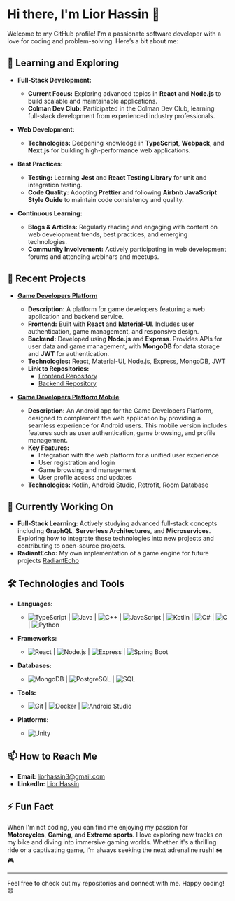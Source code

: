 # Hi there, I'm Lior Hassin 👋

Welcome to my GitHub profile! I'm a passionate software developer with a love for coding and problem-solving. Here’s a bit about me:

## 🌱 Learning and Exploring

- **Full-Stack Development:** 
  - **Current Focus:** Exploring advanced topics in **React** and **Node.js** to build scalable and maintainable applications.
  - **Colman Dev Club:** Participated in the Colman Dev Club, learning full-stack development from experienced industry professionals.
  
- **Web Development:** 
  - **Technologies:** Deepening knowledge in **TypeScript**, **Webpack**, and **Next.js** for building high-performance web applications.

- **Best Practices:** 
  - **Testing:** Learning **Jest** and **React Testing Library** for unit and integration testing.
  - **Code Quality:** Adopting **Prettier** and following **Airbnb JavaScript Style Guide** to maintain code consistency and quality.

- **Continuous Learning:**
  - **Blogs & Articles:** Regularly reading and engaging with content on web development trends, best practices, and emerging technologies.
  - **Community Involvement:** Actively participating in web development forums and attending webinars and meetups.

## 🚀 Recent Projects

- **[Game Developers Platform](https://github.com/Game-Developers-Platform)**
  - **Description:** A platform for game developers featuring a web application and backend service.
  - **Frontend:** Built with **React** and **Material-UI**. Includes user authentication, game management, and responsive design.
  - **Backend:** Developed using **Node.js** and **Express**. Provides APIs for user data and game management, with **MongoDB** for data storage and **JWT** for authentication.
  - **Technologies:** React, Material-UI, Node.js, Express, MongoDB, JWT
  - **Link to Repositories:**
    - [Frontend Repository](https://github.com/Game-Developers-Platform/Web-Game-Developers-Platform-Frontend)
    - [Backend Repository](https://github.com/Game-Developers-Platform/Web-Game-Developers-Platform-Backend)

- **[Game Developers Platform Mobile](https://github.com/liorhassin/GameDevelopersPlatform-Mobile)**
  - **Description:** An Android app for the Game Developers Platform, designed to complement the web application by providing a seamless experience for Android users. This mobile version includes features such as user authentication, game browsing, and profile management.
  - **Key Features:** 
    - Integration with the web platform for a unified user experience
    - User registration and login
    - Game browsing and management
    - User profile access and updates
  - **Technologies:** Kotlin, Android Studio, Retrofit, Room Database

## 🔭 Currently Working On

- **Full-Stack Learning:** Actively studying advanced full-stack concepts including **GraphQL**, **Serverless Architectures**, and **Microservices**. Exploring how to integrate these technologies into new projects and contributing to open-source projects.
- **RadiantEcho:** My own implementation of a game engine for future projects [RadiantEcho](https://github.com/liorhassin/RadiantEcho)

## 🛠️ Technologies and Tools

- **Languages:**
  - ![TypeScript](https://img.shields.io/badge/-TypeScript-3178C6?logo=typescript&logoColor=ffffff) | ![Java](https://img.shields.io/badge/-Java-007396?logo=java&logoColor=ffffff) | ![C++](https://img.shields.io/badge/-C++-00599C?logo=cplusplus&logoColor=ffffff) | ![JavaScript](https://img.shields.io/badge/-JavaScript-F7DF1E?logo=javascript&logoColor=000000) | ![Kotlin](https://img.shields.io/badge/-Kotlin-7F52FF?logo=kotlin&logoColor=ffffff) | ![C#](https://img.shields.io/badge/-C%23-239120?logo=csharp&logoColor=ffffff) | ![C](https://img.shields.io/badge/-C-A8B9CC?logo=c&logoColor=ffffff) | ![Python](https://img.shields.io/badge/-Python-3776AB?logo=python&logoColor=ffffff)

- **Frameworks:**
  - ![React](https://img.shields.io/badge/-React-61DAFB?logo=react&logoColor=000000) | ![Node.js](https://img.shields.io/badge/-Node.js-339933?logo=node.js&logoColor=ffffff) | ![Express](https://img.shields.io/badge/-Express-000000?logo=express&logoColor=ffffff) | ![Spring Boot](https://img.shields.io/badge/-Spring%20Boot-6DB33F?logo=spring&logoColor=ffffff)

- **Databases:**
  - ![MongoDB](https://img.shields.io/badge/-MongoDB-47A248?logo=mongodb&logoColor=ffffff) | ![PostgreSQL](https://img.shields.io/badge/-PostgreSQL-4169E1?logo=postgresql&logoColor=ffffff) | ![SQL](https://img.shields.io/badge/-SQL-000000?logo=sqlite&logoColor=ffffff)

- **Tools:**
  - ![Git](https://img.shields.io/badge/-Git-F05032?logo=git&logoColor=ffffff) | ![Docker](https://img.shields.io/badge/-Docker-2496ED?logo=docker&logoColor=ffffff) | ![Android Studio](https://img.shields.io/badge/-Android%20Studio-3DDC84?logo=androidstudio&logoColor=ffffff)

- **Platforms:**
  - ![Unity](https://img.shields.io/badge/-Unity-100000?logo=unity&logoColor=ffffff)

## 📫 How to Reach Me

- **Email:** [liorhassin3@gmail.com](mailto:liorhassin3@gmail.com)
- **LinkedIn:** [Lior Hassin](https://www.linkedin.com/in/lior-hassin)

## ⚡ Fun Fact

When I'm not coding, you can find me enjoying my passion for **Motorcycles**, **Gaming**, and **Extreme sports**. I love exploring new tracks on my bike and diving into immersive gaming worlds. Whether it's a thrilling ride or a captivating game, I’m always seeking the next adrenaline rush! 🏍️🎮

---

Feel free to check out my repositories and connect with me. Happy coding! 😄
